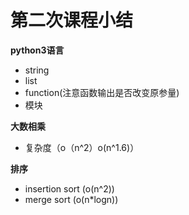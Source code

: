 # 第二次课程小结

**python3语言**

- string
- list
- function(注意函数输出是否改变原参量)
- 模块

**大数相乘**

- 复杂度（o（n^2）o(n^1.6)）

**排序**

- insertion sort (o(n^2))
- merge sort (o(n*logn))